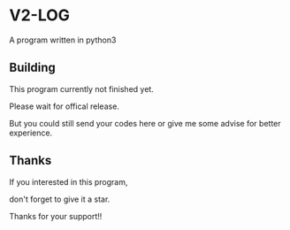 # V2-LOG 
A program written in python3 

## Building 
This program currently not finished yet. 

Please wait for offical release. 

But you could still send your codes here or give me some advise for better experience. 

## Thanks 
If you interested in this program, 

don't forget to give it a star. 

Thanks for your support!!

